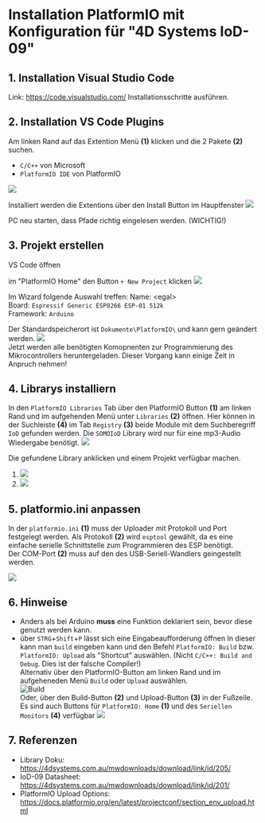 # Installation PlatformIO mit Konfiguration für "4D Systems IoD-09"

## 1. Installation Visual Studio Code
Link: https://code.visualstudio.com/
Installationsschritte ausführen.

## 2. Installation VS Code Plugins
Am linken Rand auf das Extention Menü **(1)** klicken und die 2 Pakete **(2)** suchen. </br>
- `C/C++` von Microsoft </br>
- `PlatformIO IDE` von PlatformIO

![](./img/extentions.png)

Installiert werden die Extentions über den Install Button im Hauptfenster
![](./img/install_button.png)


PC neu starten, dass Pfade richtig eingelesen werden. (WICHTIG!)

## 3. Projekt erstellen
VS Code öffnen

im "PlatformIO Home" den Button `+ New Project` klicken
![](./img/new_project.png)

Im Wizard folgende Auswahl treffen:
Name: \<egal\></br>
Board:  `Espressif Generic ESP8266 ESP-01 512k` </br>
Framework: `Arduino`

Der Standardspeicherort ist `Dokumente\PlatformIO\` und kann gern geändert werden.
![](./img/new_project_wizard.png) </br>
Jetzt werden alle benötigten Komopnenten zur Programmierung des Mikrocontrollers heruntergeladen. Dieser Vorgang kann einige Zeit in Anpruch nehmen!

## 4. Librarys installiern
In den `PlatformIO Libraries` Tab über den PlatformIO Button **(1)** am linken Rand und im aufgehenden Menü unter `Libraries` **(2)** öffnen.
Hier können in der Suchleiste **(4)** im Tab `Registry` **(3)** beide Module mit dem Suchberegriff `IoD` gefunden werden. Die `SOMOIoD` Library wird nur für eine mp3-Audio Wiedergabe benötigt.
![](./img/install_libs.png) 

Die gefundene Library anklicken und einem Projekt verfügbar machen.
1. ![](./img/add_lib.png) </br>
2. ![](./img/add_lib_wizard.png)

## 5. platformio.ini anpassen
In der `platformio.ini` **(1)** muss der Uploader mit Protokoll und Port festgelegt werden. 
Als Protokoll **(2)** wird `esptool` gewählt, da es eine einfache serielle Schnittstelle zum Programmieren des ESP benötigt. </br>
Der COM-Port **(2)** muss auf den des USB-Seriell-Wandlers geingestellt werden.

![](./img/platformio_ini.png)

## 6. Hinweise
- Anders als bei Arduino **muss** eine Funktion deklariert sein, bevor diese genutzt werden kann. 
- über `STRG`+`Shift`+`P` lässt sich eine Eingabeaufforderung öffnen In dieser kann man `build` eingeben kann und den Befehl `PlatformIO: Build` bzw. `PlatformIO: Upload` als "Shortcut" auswählen. (Nicht `C/C++: Build and Debug`. Dies ist der falsche Compiler!) <br>
Alternativ über den PlatformIO-Button am linken Rand und im aufgeheneden Menü `Build` oder `Upload` auswählen.</br>
![Build](./img/upload.png)</br>
Oder, über den Build-Button **(2)** und Upload-Button **(3)** in der Fußzeile. Es sind auch Buttons für `PlatformIO: Home` **(1)** und des `Seriellen Monitors` **(4)** verfügbar
![](./img/upload_2.png)

## 7. Referenzen
- Library Doku: https://4dsystems.com.au/mwdownloads/download/link/id/205/ 
- IoD-09 Datasheet: https://4dsystems.com.au/mwdownloads/download/link/id/201/
- PlatformIO Upload Options: https://docs.platformio.org/en/latest/projectconf/section_env_upload.html